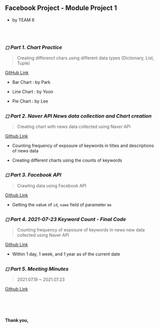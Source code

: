 ## Facebook Project - Module Project 1
- by TEAM 6

<br>
<br>

### *◻ Part 1. Chart Practice*

> Creating differenct chars using different data types (Dictionary, List, Tuple)

[GitHub Link](https://github.com/by-roj/21_Facebook-Project/tree/main/06-%EC%86%8C%EC%8A%A4%EC%BD%94%EB%93%9C/01_Module01/Chart_Practice)

- Bar Chart : by Park

- Line Chart : by Yoon

- Pie Chart : by Lee

##       

### *◻ Part 2. Naver API News data collection and Chart creation*

> Creating chart with news data collected using Naver API

[Github Link](https://github.com/by-roj/21_Facebook-Project/tree/main/06-%EC%86%8C%EC%8A%A4%EC%BD%94%EB%93%9C/01_Module01/NaverAPI_Chart)

- Counting frequency of exposure of keywords in titles and descriptions of news data

- Creating different charts using the counts of keywords

##       

### *◻ Part 3. Facebook API*

> Crawling data using Facebook API

[Github Link](https://github.com/by-roj/21_Facebook-Project/tree/main/06-%EC%86%8C%EC%8A%A4%EC%BD%94%EB%93%9C/01_Module01/Facebook)

- Getting the value of `id`, `name` field of parameter `me`

##       

### *◻ Part 4. 2021-07-23 Keyword Count - Final Code*

> Counting frequency of exposure of keywords in news new data collected using Naver API

[Github Link](https://github.com/by-roj/21_Facebook-Project/tree/main/06-%EC%86%8C%EC%8A%A4%EC%BD%94%EB%93%9C/01_Module01/FinalCode)

- Within 1 day, 1 week, and 1 year as of the current date

##      
### *◻ Part 5. Meeting Minutes*

> 2021.07.19 ~ 2021.07.23

[Github Link](https://github.com/by-roj/21_Facebook-Project/tree/main/00-%ED%9A%8C%EC%9D%98%EB%A1%9D)

<br>
<br>
<br>

#### Thank you,

